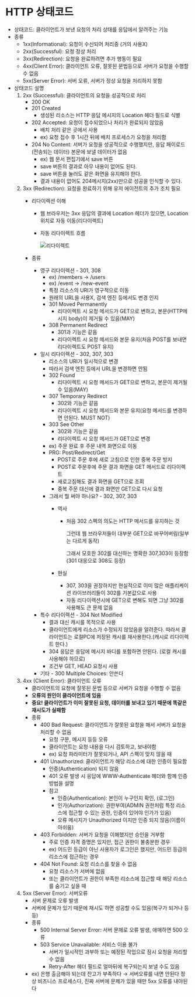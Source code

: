 # HTTP 상태코드

- 상태코드: 클라이언트가 보낸 요청의 처리 상태를 응답에서 알려주는 기능
- 종류
    - 1xx(Informational): 요청이 수신되어 처리중 (거의 사용X)
    - 2xx(Successful): 요청 정상 처리
    - 3xx(Redirection): 요청을 완료하려면 추가 행동이 필요
    - 4xx(Client Error): 클라이언트 오류, 잘못된 문법등으로 서버가 요청을 수행할 수 없음
    - 5xx(Server Error): 서버 오류, 서버가 정상 요청을 처리하지 못함
- 상태코드 설명
    1. 2xx (Successful): 클라이언트의 요청을 성공적으로 처리
        - 200 OK
        - 201 Created
            - 생성된 리소스는 HTTP 응답 메시지의 Location 헤더 필드로 식별
        - 202 Accepted: 요청이 접수되었으나 처리가 완료되지 않았음
            - 배치 처리 같은 곳에서 사용
            - ex) 요청 접수 후 1시간 뒤에 배치 프로세스가 요청을 처리함
        - 204 No Content: 서버가 요청을 성공적으로 수행했지만, 응답 페이로드(전송되는 데이터) 본문에 보낼 데이터가 없음
            - ex) 웹 문서 편집기에서 save 버튼
            - save 버튼의 결과로 아무 내용이 없어도 된다.
            - save 버튼을 눌러도 같은 화면을 유지해야 한다.
            - 결과 내용이 없어도 204메시지(2xx)만으로 성공을 인식할 수 있다.
    2. 3xx (Redirection): 요청을 완료하기 위해 유저 에이전트의 추가 조치 필요
        - 리다이렉션 이해
            - 웹 브라우저는 3xx 응답의 결과에 Location 헤더가 있으면, Location 위치로 자동 이동(리다이렉트)
            - 자동 리다이렉트 흐름
                
               ![리다이렉트](https://github.com/sunhee00/TIL/assets/104435431/aea656b1-f790-4bb7-bebe-0c4b7cf853cd)

                
        - 종류
            - 영구 리다이렉션 - 301, 308
                - ex) /members → /users
                - ex) /event → /new-event
                - 특정 리소스의 URI가 영구적으로 이동
                - 원래의 URL을 사용X, 검색 엔진 등에서도 변경 인지
                - 301 Moved Permanently
                    - 리다이렉트 시 요청 메서드가 GET으로 변하고, 본문(HTTP메시지 body)이 제거될 수 있음(MAY)
                - 308 Permanent Redirect
                    - 301과 기능은 같음
                    - 리다이렉트 시 요청 메서드와 본문 유지(처음 POST를 보내면 리다이렉트도 POST 유지)
            - 일시 리다이렉션 - 302, 307, 303
                - 리소스의 URI가 일시적으로 변경
                - 따라서 검색 엔진 등에서 URL을 변경하면 안됨
                - 302 Found
                    - 리다이렉트 시 요청 메서드가 GET으로 변하고, 본문이 제거될 수 있음(MAY)
                - 307 Temporary Redirect
                    - 302와 기능은 같음
                    - 리다이렉트 시 요청 메서드와 본문 유지(요청 메서드를 변경하면 안된다. MUST NOT)
                - 303 See Other
                    - 302와 기능은 같음
                    - 리다이렉트 시 요청 메서드가 GET으로 변경
                - ex) 주문 완료 후 주문 내역 화면으로 이동
                - PRG: Post/Redirect/Get
                    - POST로 주문 후에 새로 고침으로 인한 중복 주문 방지
                    - POST로 주문후에 주문 결과 화면을 GET 메서드로 리다이렉트
                    - 새로고침해도 결과 화면을 GET으로 조회
                    - 중복 주문 대신에 결과 화면만 GET으로 다시 요청
                - 그래서 뭘 써야 하나요? - 302, 307, 303
                    - 역사
                        - 처음 302 스펙의 의도는 HTTP 메서드를 유지하는 것
                            
                            그런데 웹 브라우저들이 대부분 GET으로 바꾸어버림(일부는 다르게 동작)
                            
                            그래서 모호한 302를 대신하는 명확한 307,303이 등장함(301 대응으로 308도 등장)
                            
                    - 현실
                        - 307, 303을 권장하지만 현실적으로 이미 많은 애플리케이션 라이브러리들이 302를 기본값으로 사용
                        - 자동 리다이렉션시에 GET으로 변해도 되면 그냥 302를 사용해도 큰 문제 없음
            - 특수 리다이렉션 - 304 Not Modified
                - 결과 대신 캐시를 목적으로 사용
                - 클라이언트에게 리소스가 수정되지 않았음을 알려준다. 따라서 클라이언트는 로컬PC에 저장된 캐시를 재사용한다.(캐시로 리다이렉트 한다.)
                - 304 응답은 응답에 메시지 바디를 포함하면 안된다. (로컬 캐시를 사용해야 하므로)
                - 조건부 GET, HEAD 요청시 사용
            - 기타 - 300 Multiple Choices: 안쓴다
    3. 4xx (Client Error): 클라이언트 오류
        - 클라이언트의 요청에 잘못된 문법             등으로 서버가 요청을 수행할 수 없음
        - **오류의 원인이 클라이언트에 있음**
        - **중요! 클라이언트가 이미 잘못된 요청, 데이터를 보내고 있기 때문에 똑같은 재시도가 실패함**
        - 종류
            - 400 Bad Request: 클라이언트가 잘못된 요청을 해서 서버가 요청을 처리할 수 없음
                - 요청 구문, 메시지 등등 오류
                - 클라이언트는 요청 내용을 다시 검토하고, 보내야함
                - ex) 요청 파라미터가 잘못되거나, API 스펙이 맞지 않을 때
            - 401 Unauthorized: 클라이언트가 해당 리소스에 대한 인증이 필요함
                - 인증(Authentication) 되지 않음
                - 401 오류 발생 시 응답에 WWW-Authenticate 헤더와 함께 인증 방법을 설명
                - 참고
                    - 인증(Authentication): 본인이 누구인지 확인, (로그인)
                    - 인가(Authorization): 권한부여(ADMIN 권한처럼 특정 리소스에 접근할 수 있는 권한, 인증이 있어야 인가가 있음)
                    - 오류 메시지가 Unauthorized 이지만 인증 되지 않음(이름이 아쉬움)
            - 403 Forbidden: 서버가 요청을 이해했지만 승인을 거부함
                - 주로 인증 자격 증명은 있지만, 접근 권한이 불충분한 경우
                - ex) 어드민 등급이 아닌 사용자가 로그인은 했지만, 어드민 등급의 리소스에 접근하는 경우
            - 404 Not Found: 요청 리소스를 찾을 수 없음
                - 요청 리소스가 서버에 없음
                - 또는 클라이언트가 권한이 부족한 리소스에 접근할 때 해당 리소스를 숨기고 싶을 때
    4. 5xx (Server Error): 서버오류
        - 서버 문제로 오류 발생
        - 서버에 문제가 있기 때문에 재시도 하면 성공할 수도 있음(복구가 되거나 등등)
        - 종류
            - 500 Internal Server Error: 서버 문제로 오류 발생, 애매하면 500 오류
            - 503 Service Unavailable: 서비스 이용 불가
                - 서버가 일시적인 과부하 또는 예정된 작업으로 잠시 요청을 처리할 수 없음
                - Retry-After 헤더 필드로 얼마뒤에 복구되는지 보낼 수도 있음
        - ex) 은행 출금해야 되는데 잔고가 부족하다 → 서버오류를 내면 안된다 정상 비즈니스 프로세스다, 진짜 서버에 문제가 있을 때만 5xx 오류를 내야된다
